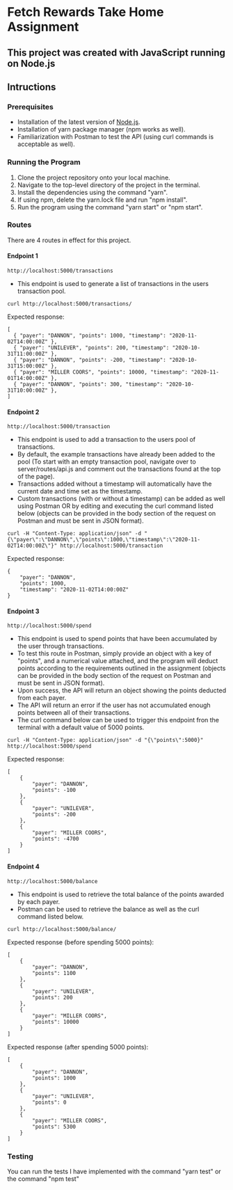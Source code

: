 # Fetch Rewards Take Home Assignment

## This project was created with JavaScript running on Node.js

## Intructions


### Prerequisites
- Installation of the latest version of [Node.js](https://nodejs.org/en/).
- Installation of yarn package manager (npm works as well).
- Familiarization with Postman to test the API (using curl commands is acceptable as well).

### Running the Program
1. Clone the project repository onto your local machine.
2. Navigate to the top-level directory of the project in the terminal.
3. Install the dependencies using the command "yarn".
4. If using npm, delete the yarn.lock file and run "npm install".
5. Run the program using the command "yarn start" or "npm start".

### Routes

There are 4 routes in effect for this project.


#### Endpoint 1

```
http://localhost:5000/transactions
```
- This endpoint is used to generate a list of transactions in the users transaction pool.

```
curl http://localhost:5000/transactions/
```

Expected response:

```
[
  { "payer": "DANNON", "points": 1000, "timestamp": "2020-11-02T14:00:00Z" },
  { "payer": "UNILEVER", "points": 200, "timestamp": "2020-10-31T11:00:00Z" },
  { "payer": "DANNON", "points": -200, "timestamp": "2020-10-31T15:00:00Z" },
  { "payer": "MILLER COORS", "points": 10000, "timestamp": "2020-11-01T14:00:00Z" },
  { "payer": "DANNON", "points": 300, "timestamp": "2020-10-31T10:00:00Z" },
]
```

#### Endpoint 2

```
http://localhost:5000/transaction
```
- This endpoint is used to add a transaction to the users pool of transactions.
- By default, the example transactions have already been added to the pool (To start with an empty transaction pool, navigate over to server/routes/api.js and comment out the transactions found at the top of the page).
- Transactions added without a timestamp will automatically have the current date and time set as the timestamp.
- Custom transactions (with or without a timestamp) can be added as well using Postman OR by editing and executing the curl command listed below (objects can be provided in the body section of the request on Postman and must be sent in JSON format).

```
curl -H "Content-Type: application/json" -d "{\"payer\":\"DANNON\",\"points\":1000,\"timestamp\":\"2020-11-02T14:00:00Z\"}" http://localhost:5000/transaction
```

Expected response:

```
{
    "payer": "DANNON",
    "points": 1000,
    "timestamp": "2020-11-02T14:00:00Z"
}
```


#### Endpoint 3

```
http://localhost:5000/spend
```
- This endpoint is used to spend points that have been accumulated by the user through transactions.
- To test this route in Postman, simply provide an object with a key of "points", and a numerical value attached, and the program will deduct points according to the requirements outlined in the assignment (objects can be provided in the body section of the request on Postman and must be sent in JSON format).
- Upon success, the API will return an object showing the points deducted from each payer.
- The API will return an error if the user has not accumulated enough points between all of their transactions.
- The curl command below can be used to trigger this endpoint fron the terminal with a default value of 5000 points.

```
curl -H "Content-Type: application/json" -d "{\"points\":5000}" http://localhost:5000/spend
```

Expected response:

```
[
    {
        "payer": "DANNON",
        "points": -100
    },
    {
        "payer": "UNILEVER",
        "points": -200
    },
    {
        "payer": "MILLER COORS",
        "points": -4700
    }
]
```

#### Endpoint 4

```
http://localhost:5000/balance
```
- This endpoint is used to retrieve the total balance of the points awarded by each payer.
- Postman can be used to retrieve the balance as well as the curl command listed below.

```
curl http://localhost:5000/balance/
```
Expected response (before spending 5000 points):

```
[
    {
        "payer": "DANNON",
        "points": 1100
    },
    {
        "payer": "UNILEVER",
        "points": 200
    },
    {
        "payer": "MILLER COORS",
        "points": 10000
    }
]
```

Expected response (after spending 5000 points):

```
[
    {
        "payer": "DANNON",
        "points": 1000
    },
    {
        "payer": "UNILEVER",
        "points": 0
    },
    {
        "payer": "MILLER COORS",
        "points": 5300
    }
]
```
### Testing

You can run the tests I have implemented with the command "yarn test" or the command "npm test"
